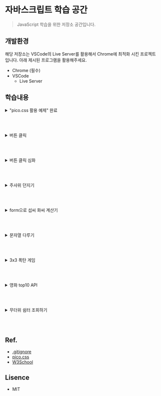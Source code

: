 # 자바스크립트 학습 공간

> JavaScript 학습을 위한 저장소 공간입니다.

## 개발환경
해당 저장소는 VSCode의 Live Server를 활용해서 Chrome에 최적화 시킨 프로젝트입니다. 아래 제시된 프로그램을 활용해주세요.

- Chrome (필수)
- VSCode
    - Live Server

## 학습내용
<details markdown="1">
<summary>"pico.css 활용 예제"  완료</summary>

### <a href="https://github.com/ORENOL/practive-JS/tree/main/01">01 폴더</a>

<hr/>

- [x] 헤더
- [x] 메인
- [x] 섹션
    - [x] HTML
    - [x] CSS
    - [x] JavaScript
    - [x] React
    
</details>

<br/><br/>

<details markdown="1">
<summary>버튼 클릭</summary>

### <a href="https://github.com/ORENOL/practive-JS/tree/main/02">02 폴더</a>

<hr/>

* 8월 24일 학습 내용
    * 화살표 함수
        * () => {} 
    * 변수에 함수 할당 
        * const 변수이름 = () => {}


    
</details>

<br/><br/>

<details markdown="1">
<summary>버튼 클릭 심화 </summary>

### <a href="https://github.com/ORENOL/practive-JS/tree/main/03">03 폴더</a>

<hr/>

* 8월 24일 학습 내용
    * 버튼 클릭시 함수 실행
        * onclick="함수이름()"
    * 요소를 만들고 태그에 연결
        * createElement, createTextNode, append
    * 요소를 조회하기
        * document.querySelector("태그")
    * 요소를 수정하기
        * document.querySelector("태그").innerHTML = "수정 내용"
    * 요소를 삭제하기
        * document.querySelector("태그").remove
    * 요소를 수정하기
        * document.querySelector("태그").innerHTML = "수정 내용"
    * 변수 선언 방법
        * var, let
    * 반복문 방법
        * for, for in, for Each, for of

</details>

<br/><br/>

<details markdown="1">
<summary>주사위 던지기</summary>

### <a href="https://github.com/ORENOL/practive-JS/tree/main/04">04 폴더</a>

<hr/>

* 8월 24일 학습 내용
    * 주사위 던지기 버튼 만들기
        * adiv.innerHTML = `<img src="./static/images/${n}.png">`;
        * Math.floor(Math.random() * 6)

<br/>        

* 9월 05일 학습 내용
    * 주사위 숫자 맞추기
        * document.querySelector("button");
        * dice2(parseInt(item.value));


</details>

<br/><br/>

<details markdown="1">
<summary>form으로 섭씨 화씨 계산기</summary>

### <a href="https://github.com/ORENOL/practive-JS/tree/main/05">05 폴더</a>

<hr/>

* 9월 05일 학습 내용
    * 섭씨 화씨 온도 계산하기
        * textContents 와 value의 차이 (form 값은 value로 가져오기)
        * if (sel1.value == "C") cTof(parseFloat(txt1.value));


</details>

<br/><br/>

<details markdown="1">
<summary>문자열 다루기</summary>

### <a href="https://github.com/ORENOL/practive-JS/tree/main/06">06 폴더</a>

<hr/>

* 9월 05일 학습 내용
    * 문자열 다루기 // 회문 확인, 숫자 더하기
        * s=txt1.value.split("").reverse().join("") // split 방식

        * for (let i=txt1.value.length-1; i>=0; i--) // 역 loop 방식

        * if (!isNaN(num)) sum = sum + parseInt(num) // 문자열 속 숫자 더하기
    * 배열 다루기  // 중요 키워드 : *filter* , *map*
        * e.preventDefault();  // 새로고침 방지

        * txt1.value = arr.join(","); // 배열을 join으로 합쳐 넣기

        * '사과삭제' : arr = (arr.filter((item) => item != '🍧')); // 필터로 특정워드를 제외하고 새 배열에 넣어줌
        * '사과' : arr = (arr.map((item) => item == '🍧' ? '🍕' : item // map 콜백함수 및 삼항연산자


</details>

<br/><br/>


<details markdown="1">
<summary>3x3 폭탄 게임</summary>

### <a href="https://github.com/ORENOL/practive-JS/tree/main/07">07 폴더</a>

<hr/>

* 9월 05일 학습 내용
    * 박스 클릭시 하트 또는 폭탄이 나오는 시스템
        * 각 박스의 id를 슬라이스하여 박스 텍스트로 만드는 초기화 함수 만들기 (init)

        * 배열을 만들고 박스 클릭시 pop하여 특정 숫자 pop시 폭탄 터짐
        * 사진 넣기 -> innerHTML = "주소"
        * 사진 빼기 -> item.textContent = "아무거나"
    * 문제점 해결 사항
        * 이미 누른 곳 다시 누를 수 있음 // 해결됨 -> if(isNaN(parseInt(item.textContent)))

        * 마지막에 위치한 폭탄이 하트로 안 바뀜 // 해결됨 -> else if (arr.length = 1 & num == 9)
        * 폭탄 섞기를 눌러도 이미지 초기화가 안됨  // 해결됨 -> textContent = "박스 숫자"
        * 폭탄 이미지의 크기가 박스를 벗어남  // 해결됨 -> width='90%'


</details>

<br/><br/>

<details markdown="1">
<summary>영화 top10 API</summary>

### <a href="https://github.com/ORENOL/practive-JS/tree/main/08">08 폴더</a>

<hr/>

* 9월 07일 학습 내용
    * 날짜를 선택하면 해당일의 top10 영화를 보여주는 시스템
        * top10 영화 목록을 api로 불러와서 테이블로 나타내는 법을 앎

        * 태그를 작성하여 innerHTML로 나타냄
        * fetch(url) .then .then
    * 개선점
        * radio를 추가하여 검색결과에 조건을 추가하기
        * 검색결과를 클릭하여 상세정보를 출력하기


</details>

<br/><br/>

<details markdown="1">
<summary>무더위 쉼터 조회하기</summary>

### <a href="https://github.com/ORENOL/practive-JS/tree/main/08">08 폴더</a>

<hr/>

* 9월 12일 학습 내용
    * 시, 구, 동을 선택하여 그 위치에 해당하는 무더위 쉼터를 테이블로 나타냄
        * 시를 선택하면 그 시에 소속된 구를 선택할 수 있도록 함

        * appendchild
        * fetch(url) .then .then --> async await
    * 개선점
        * 테이블의 크기를 조절하여 텍스트에 맞도록 하기


</details>

<br/><br/>
## Ref.
- [.gitignore](https://www.toptal.com/developers/gitignore)
- [pico.css](https://picocss.com/)
- [W3School](https://www.w3schools.com/)

## Lisence
- MIT